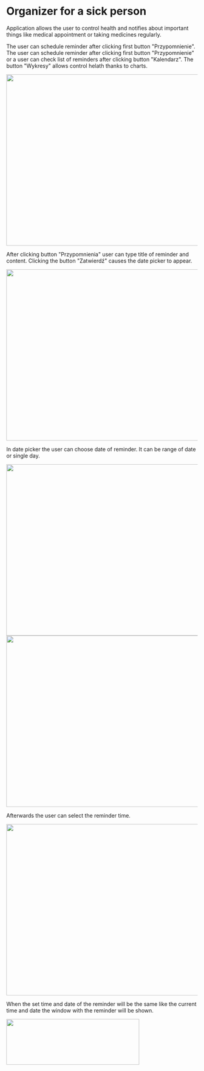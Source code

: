 # Organizer for a sick person

Application allows the user to control health and notifies about important things like medical appointment or taking medicines regularly. 

The user can schedule reminder after clicking first button "Przypomnienie". The user can schedule reminder after clicking first button "Przypomnienie" or a user can check list of reminders  after clicking button "Kalendarz". The button "Wykresy" allows control helath thanks to charts. 

<img src="https://user-images.githubusercontent.com/55066543/152391392-7a54bab6-c2be-4996-a3bc-ab41809c3cde.png" width="700" height="450" >

After clicking button "Przypomnienia" user can type title of reminder and content. Clicking the button "Zatwierdź" causes the date picker to appear.

<img src="https://user-images.githubusercontent.com/55066543/152391637-91ec1c39-3d9b-481a-bf63-e45bab3be8ae.png" width="700" height="450" >

In date picker the user can choose date of reminder. It can be range of date or  single day. 

<img src="https://user-images.githubusercontent.com/55066543/152394055-9bf2bee4-5640-423a-8498-6d06483fbddd.png" width="700" height="450" >
<img src="https://user-images.githubusercontent.com/55066543/152394691-a77f9528-1cae-428f-9f63-0bbfc7f0d774.png" width="700" height="450" >

Afterwards the user can select the reminder time.

<img src="https://user-images.githubusercontent.com/55066543/152395109-028a01a3-14df-4ff0-86c1-4b8096739bb8.png" width="700" height="450" >

When the set time and date of the reminder will be the same like the current time and date the window with the reminder will be shown. 

<img src="https://user-images.githubusercontent.com/55066543/152395933-d744befe-e713-4283-953b-747ab40cb840.png" width="350" height="120" >

